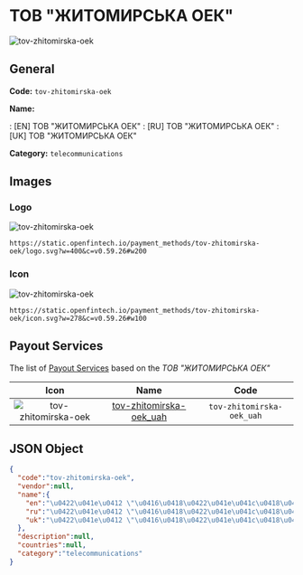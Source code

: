 
# ТОВ "ЖИТОМИРСЬКА ОЕК" 
![tov-zhitomirska-oek](https://static.openfintech.io/payment_methods/tov-zhitomirska-oek/logo.svg?w=400&c=v0.59.26#w200)  

## General 
**Code:** `tov-zhitomirska-oek` 
 
**Name:** 
 
:	[EN] ТОВ "ЖИТОМИРСЬКА ОЕК" 
:	[RU] ТОВ "ЖИТОМИРСЬКА ОЕК" 
:	[UK] ТОВ "ЖИТОМИРСЬКА ОЕК" 
 
**Category:** `telecommunications` 
 

## Images 

### Logo 
![tov-zhitomirska-oek](https://static.openfintech.io/payment_methods/tov-zhitomirska-oek/logo.svg?w=400&c=v0.59.26#w200)  

```
https://static.openfintech.io/payment_methods/tov-zhitomirska-oek/logo.svg?w=400&c=v0.59.26#w200
```  

### Icon 
![tov-zhitomirska-oek](https://static.openfintech.io/payment_methods/tov-zhitomirska-oek/icon.svg?w=278&c=v0.59.26#w100)  

```
https://static.openfintech.io/payment_methods/tov-zhitomirska-oek/icon.svg?w=278&c=v0.59.26#w100
```  

## Payout Services 
 
The list of [Payout Services](/payout-services/) based on the _ТОВ "ЖИТОМИРСЬКА ОЕК"_ 

|Icon|Name|Code| 
|:---:|:---:|:---:| 
|![tov-zhitomirska-oek](https://static.openfintech.io/payout_methods/tov-zhitomirska-oek/icon.svg?w=278&c=v0.59.26#w40) |[tov-zhitomirska-oek_uah](/payout-services/tov-zhitomirska-oek_uah/)|`tov-zhitomirska-oek_uah`| 
 

## JSON Object 

```json
{
  "code":"tov-zhitomirska-oek",
  "vendor":null,
  "name":{
    "en":"\u0422\u041e\u0412 \"\u0416\u0418\u0422\u041e\u041c\u0418\u0420\u0421\u042c\u041a\u0410 \u041e\u0415\u041a\"",
    "ru":"\u0422\u041e\u0412 \"\u0416\u0418\u0422\u041e\u041c\u0418\u0420\u0421\u042c\u041a\u0410 \u041e\u0415\u041a\"",
    "uk":"\u0422\u041e\u0412 \"\u0416\u0418\u0422\u041e\u041c\u0418\u0420\u0421\u042c\u041a\u0410 \u041e\u0415\u041a\""
  },
  "description":null,
  "countries":null,
  "category":"telecommunications"
}
```  
